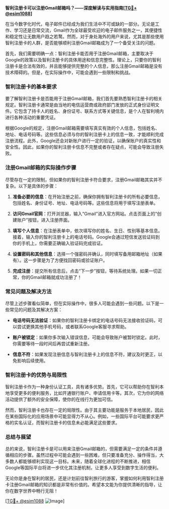 **智利注册卡可以注册Gmail邮箱吗？——深度解读与实用指南[[TG💪+ @esim1088](https://t.me/s/esim1088)]**

在当今数字化时代，电子邮件已经成为我们生活中不可或缺的一部分。无论是工作、学习还是日常交流，Gmail作为全球最受欢迎的电子邮件服务之一，其便捷性和稳定性让无数用户趋之若鹜。然而，对于身处海外的用户来说，尤其是那些使用智利注册卡的人群，是否能够顺利注册Gmail邮箱成为了一个备受关注的问题。

首先，我们需要明确一点：智利注册卡能否用于注册Gmail邮箱，主要取决于Google的政策以及智利注册卡的具体用途和信息完整性。理论上，只要你的智利注册卡是合法有效的，并且能够提供完整的个人信息，那么注册Gmail邮箱是没有技术障碍的。但是，在实际操作中，可能会遇到一些限制和挑战。

### **智利注册卡的基本要求**

要了解智利注册卡是否能用于注册Gmail邮箱，我们首先要熟悉智利注册卡的相关规定。智利注册卡通常是由当地的电信运营商或政府部门发放的正式身份证明文件。它包含了持卡人的姓名、身份证号、联系方式等关键信息，是个人在智利境内进行各种活动的重要凭证。

根据Google的规定，注册Gmail邮箱需要填写真实有效的个人信息，包括姓名、地址、电话号码等。这些信息必须与你的智利注册卡上的信息一致，才能顺利完成注册流程。此外，Google还会对新账户进行一定的验证，以确保账户的真实性和安全性。因此，如果你的智利注册卡信息不完整或者存在疑点，可能会导致注册失败。

### **注册Gmail邮箱的实际操作步骤**

尽管存在一定的限制，但如果你的智利注册卡符合要求，注册Gmail邮箱其实并不复杂。以下是具体的步骤：

1. **准备必要的信息**：在开始注册之前，确保你拥有智利注册卡的所有必要信息，包括姓名、身份证号、地址、电话号码等。这些信息将用于填写注册表单。
   
2. **访问Gmail官网**：打开浏览器，输入“Gmail”进入官方网站。点击页面上的“创建账户”按钮，进入注册界面。

3. **填写个人信息**：在注册表单中，依次填写你的姓名、生日、性别等基本信息。接着，输入你的智利注册卡上的电话号码。Google会通过短信发送验证码到你的手机上，你需要正确输入验证码完成验证。

4. **设置密码和其他信息**：选择一个强密码并确认，同时填写备用邮箱地址（如果有）。这一步骤是为了方便找回密码或验证账户。

5. **完成注册**：提交所有信息后，点击“下一步”按钮，等待系统处理。如果一切正常，你的Gmail邮箱就成功注册了！

### **常见问题及解决方法**

尽管上述步骤看似简单，但在实际操作中，很多人可能会遇到一些问题。以下是一些常见的问题及其解决方案：

- **电话号码无法验证**：如果你的智利注册卡绑定的电话号码无法接收验证码，可以尝试更换其他手机号码，或者联系Google客服寻求帮助。

- **账户被锁定**：如果你多次输入错误信息，可能会导致账户被暂时锁定。此时，你需要等待一段时间后再尝试重新注册。

- **信息不符**：如果发现注册信息与智利注册卡上的信息不符，建议及时更正，以免影响后续使用。

### **智利注册卡的优势与局限性**

智利注册卡作为一种身份认证工具，具有诸多优势。首先，它可以帮助你在智利本地享受更多的便利服务，比如开通银行账户、申请信用卡等。其次，它为你的网络活动提供了额外的安全保障，使你的在线行为更加可信。

然而，智利注册卡也存在一定的局限性。由于其主要功能是服务于本地居民，因此在某些国际化的应用场景中可能显得力不从心。例如，一些国际平台可能要求更严格的实名认证，而智利注册卡的信息未必能满足这些要求。

### **总结与展望**

总的来说，智利注册卡是可以用来注册Gmail邮箱的，但需要满足一定的条件并遵循相应的步骤。虽然过程中可能会遇到一些困难，但只要准备充分、操作得当，大多数人都能够顺利实现这一目标。未来，随着全球化进程的不断推进，相信Google等国际平台将进一步优化其注册机制，让更多人享受到数字生活的便利。

无论你是身在智利的居民，还是计划前往智利旅行的游客，掌握如何利用智利注册卡注册Gmail邮箱的知识都是非常有价值的。希望本文能为你提供清晰的指导，让你在数字世界中畅行无阻！

[[TG💪+ @esim1088](https://t.me/s/esim1088) ![Image](https://i.postimg.cc/4NQfJmqS/Snipaste-2025-05-13-00-14-12.png)]